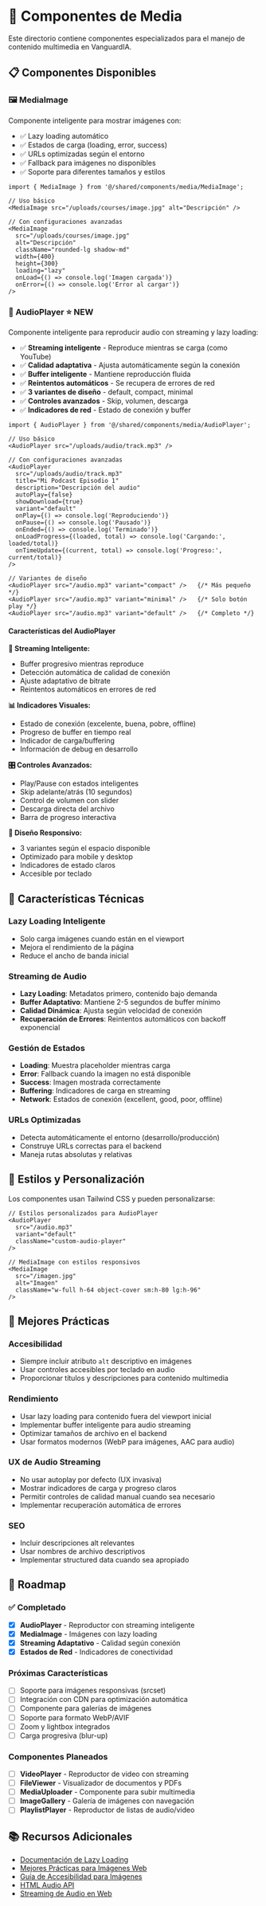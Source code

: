 # 📁 Componentes de Media

Este directorio contiene componentes especializados para el manejo de contenido multimedia en VanguardIA.

## 📋 Componentes Disponibles

### 🖼️ MediaImage
Componente inteligente para mostrar imágenes con:
- ✅ Lazy loading automático
- ✅ Estados de carga (loading, error, success)
- ✅ URLs optimizadas según el entorno
- ✅ Fallback para imágenes no disponibles
- ✅ Soporte para diferentes tamaños y estilos

```tsx
import { MediaImage } from '@/shared/components/media/MediaImage';

// Uso básico
<MediaImage src="/uploads/courses/image.jpg" alt="Descripción" />

// Con configuraciones avanzadas
<MediaImage
  src="/uploads/courses/image.jpg"
  alt="Descripción"
  className="rounded-lg shadow-md"
  width={400}
  height={300}
  loading="lazy"
  onLoad={() => console.log('Imagen cargada')}
  onError={() => console.log('Error al cargar')}
/>
```

### 🎵 AudioPlayer ⭐ NEW
Componente inteligente para reproducir audio con streaming y lazy loading:
- ✅ **Streaming inteligente** - Reproduce mientras se carga (como YouTube)
- ✅ **Calidad adaptativa** - Ajusta automáticamente según la conexión
- ✅ **Buffer inteligente** - Mantiene reproducción fluida
- ✅ **Reintentos automáticos** - Se recupera de errores de red
- ✅ **3 variantes de diseño** - default, compact, minimal
- ✅ **Controles avanzados** - Skip, volumen, descarga
- ✅ **Indicadores de red** - Estado de conexión y buffer

```tsx
import { AudioPlayer } from '@/shared/components/media/AudioPlayer';

// Uso básico
<AudioPlayer src="/uploads/audio/track.mp3" />

// Con configuraciones avanzadas
<AudioPlayer
  src="/uploads/audio/track.mp3"
  title="Mi Podcast Episodio 1"
  description="Descripción del audio"
  autoPlay={false}
  showDownload={true}
  variant="default"
  onPlay={() => console.log('Reproduciendo')}
  onPause={() => console.log('Pausado')}
  onEnded={() => console.log('Terminado')}
  onLoadProgress={(loaded, total) => console.log('Cargando:', loaded/total)}
  onTimeUpdate={(current, total) => console.log('Progreso:', current/total)}
/>

// Variantes de diseño
<AudioPlayer src="/audio.mp3" variant="compact" />   {/* Más pequeño */}
<AudioPlayer src="/audio.mp3" variant="minimal" />   {/* Solo botón play */}
<AudioPlayer src="/audio.mp3" variant="default" />   {/* Completo */}
```

#### Características del AudioPlayer

**🚀 Streaming Inteligente:**
- Buffer progresivo mientras reproduce
- Detección automática de calidad de conexión
- Ajuste adaptativo de bitrate
- Reintentos automáticos en errores de red

**📊 Indicadores Visuales:**
- Estado de conexión (excelente, buena, pobre, offline)
- Progreso de buffer en tiempo real
- Indicador de carga/buffering
- Información de debug en desarrollo

**🎛️ Controles Avanzados:**
- Play/Pause con estados inteligentes
- Skip adelante/atrás (10 segundos)
- Control de volumen con slider
- Descarga directa del archivo
- Barra de progreso interactiva

**📱 Diseño Responsivo:**
- 3 variantes según el espacio disponible
- Optimizado para mobile y desktop
- Indicadores de estado claros
- Accesible por teclado

## 🔧 Características Técnicas

### Lazy Loading Inteligente
- Solo carga imágenes cuando están en el viewport
- Mejora el rendimiento de la página
- Reduce el ancho de banda inicial

### Streaming de Audio
- **Lazy Loading**: Metadatos primero, contenido bajo demanda
- **Buffer Adaptativo**: Mantiene 2-5 segundos de buffer mínimo
- **Calidad Dinámica**: Ajusta según velocidad de conexión
- **Recuperación de Errores**: Reintentos automáticos con backoff exponencial

### Gestión de Estados
- **Loading**: Muestra placeholder mientras carga
- **Error**: Fallback cuando la imagen no está disponible  
- **Success**: Imagen mostrada correctamente
- **Buffering**: Indicadores de carga en streaming
- **Network**: Estados de conexión (excellent, good, poor, offline)

### URLs Optimizadas
- Detecta automáticamente el entorno (desarrollo/producción)
- Construye URLs correctas para el backend
- Maneja rutas absolutas y relativas

## 🎨 Estilos y Personalización

Los componentes usan Tailwind CSS y pueden personalizarse:

```tsx
// Estilos personalizados para AudioPlayer
<AudioPlayer
  src="/audio.mp3"
  variant="default"
  className="custom-audio-player"
/>

// MediaImage con estilos responsivos
<MediaImage
  src="/imagen.jpg"
  alt="Imagen"
  className="w-full h-64 object-cover sm:h-80 lg:h-96"
/>
```

## 🚀 Mejores Prácticas

### Accesibilidad
- Siempre incluir atributo `alt` descriptivo en imágenes
- Usar controles accesibles por teclado en audio
- Proporcionar títulos y descripciones para contenido multimedia

### Rendimiento
- Usar lazy loading para contenido fuera del viewport inicial
- Implementar buffer inteligente para audio streaming
- Optimizar tamaños de archivo en el backend
- Usar formatos modernos (WebP para imágenes, AAC para audio)

### UX de Audio Streaming
- No usar autoplay por defecto (UX invasiva)
- Mostrar indicadores de carga y progreso claros
- Permitir controles de calidad manual cuando sea necesario
- Implementar recuperación automática de errores

### SEO
- Incluir descripciones alt relevantes
- Usar nombres de archivo descriptivos
- Implementar structured data cuando sea apropiado

## 🔮 Roadmap

### ✅ Completado
- [x] **AudioPlayer** - Reproductor con streaming inteligente
- [x] **MediaImage** - Imágenes con lazy loading
- [x] **Streaming Adaptativo** - Calidad según conexión
- [x] **Estados de Red** - Indicadores de conectividad

### Próximas Características
- [ ] Soporte para imágenes responsivas (srcset)
- [ ] Integración con CDN para optimización automática
- [ ] Componente para galerías de imágenes
- [ ] Soporte para formato WebP/AVIF
- [ ] Zoom y lightbox integrados
- [ ] Carga progresiva (blur-up)

### Componentes Planeados
- [ ] **VideoPlayer** - Reproductor de video con streaming
- [ ] **FileViewer** - Visualizador de documentos y PDFs
- [ ] **MediaUploader** - Componente para subir multimedia
- [ ] **ImageGallery** - Galería de imágenes con navegación
- [ ] **PlaylistPlayer** - Reproductor de listas de audio/video

## 📚 Recursos Adicionales

- [Documentación de Lazy Loading](https://web.dev/lazy-loading/)
- [Mejores Prácticas para Imágenes Web](https://web.dev/image-optimization/)
- [Guía de Accesibilidad para Imágenes](https://www.w3.org/WAI/tutorials/images/)
- [HTML Audio API](https://developer.mozilla.org/en-US/docs/Web/HTML/Element/audio)
- [Streaming de Audio en Web](https://developer.mozilla.org/en-US/docs/Web/Media/Streaming)